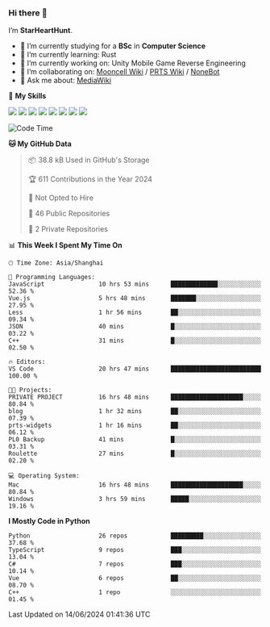 ### Hi there 👋

I’m **StarHeartHunt**.

- 🏫 I’m currently studying for a **BSc** in **Computer Science**
- 🌱 I’m currently learning: Rust
- 🔭 I’m currently working on: Unity Mobile Game Reverse Engineering
- 👯 I’m collaborating on: [Mooncell Wiki](https://fgo.wiki/) / [PRTS Wiki](http://prts.wiki/) / [NoneBot](https://github.com/nonebot)
- 💬 Ask me about: [MediaWiki](https://www.mediawiki.org)

🌟 **My Skills**

![](https://img.shields.io/badge/-Python-3e74a2?style=flat-square&logo=Python&logoColor=fff)
![](https://img.shields.io/badge/-Node.js-339933?style=flat-square&logo=node.js&logoColor=fff)
![](https://img.shields.io/badge/-Vue-4fc08d?style=flat-square&logo=vue.js&logoColor=fff)
![](https://img.shields.io/badge/-React-2d98ce?style=flat-square&logo=React&logoColor=fff)
![](https://img.shields.io/badge/-TypeScript-3178C6?style=flat-square&logo=TypeScript&logoColor=fff)
![](https://img.shields.io/badge/-Docker-2496ED?style=flat-square&logo=Docker&logoColor=fff)
![](https://img.shields.io/badge/-Linux-000000?style=flat-square&logo=Linux&logoColor=fff)
![](https://img.shields.io/badge/-Dotnet-512bd4?style=flat-square&logo=.net&logoColor=fff)

<!--START_SECTION:waka-->
![Code Time](http://img.shields.io/badge/Code%20Time-1%2C083%20hrs%2040%20mins-blue)

**🐱 My GitHub Data** 

> 📦 38.8 kB Used in GitHub's Storage 
 > 
> 🏆 611 Contributions in the Year 2024
 > 
> 🚫 Not Opted to Hire
 > 
> 📜 46 Public Repositories 
 > 
> 🔑 2 Private Repositories 
 > 
📊 **This Week I Spent My Time On** 

```text
🕑︎ Time Zone: Asia/Shanghai

💬 Programming Languages: 
JavaScript               10 hrs 53 mins      █████████████░░░░░░░░░░░░   52.36 % 
Vue.js                   5 hrs 48 mins       ███████░░░░░░░░░░░░░░░░░░   27.95 % 
Less                     1 hr 56 mins        ██░░░░░░░░░░░░░░░░░░░░░░░   09.34 % 
JSON                     40 mins             █░░░░░░░░░░░░░░░░░░░░░░░░   03.22 % 
C++                      31 mins             █░░░░░░░░░░░░░░░░░░░░░░░░   02.50 % 

🔥 Editors: 
VS Code                  20 hrs 47 mins      █████████████████████████   100.00 % 

🐱‍💻 Projects: 
PRIVATE PROJECT          16 hrs 48 mins      ████████████████████░░░░░   80.84 % 
blog                     1 hr 32 mins        ██░░░░░░░░░░░░░░░░░░░░░░░   07.39 % 
prts-widgets             1 hr 16 mins        ██░░░░░░░░░░░░░░░░░░░░░░░   06.12 % 
PL0 Backup               41 mins             █░░░░░░░░░░░░░░░░░░░░░░░░   03.31 % 
Roulette                 27 mins             █░░░░░░░░░░░░░░░░░░░░░░░░   02.20 % 

💻 Operating System: 
Mac                      16 hrs 48 mins      ████████████████████░░░░░   80.84 % 
Windows                  3 hrs 59 mins       █████░░░░░░░░░░░░░░░░░░░░   19.16 % 
```

**I Mostly Code in Python** 

```text
Python                   26 repos            █████████░░░░░░░░░░░░░░░░   37.68 % 
TypeScript               9 repos             ███░░░░░░░░░░░░░░░░░░░░░░   13.04 % 
C#                       7 repos             ███░░░░░░░░░░░░░░░░░░░░░░   10.14 % 
Vue                      6 repos             ██░░░░░░░░░░░░░░░░░░░░░░░   08.70 % 
C++                      1 repo              ░░░░░░░░░░░░░░░░░░░░░░░░░   01.45 % 
```




 Last Updated on 14/06/2024 01:41:36 UTC
<!--END_SECTION:waka-->
